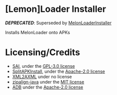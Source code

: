 # [Lemon]Loader Installer
***DEPRECATED***: Superseded by [MelonLoaderInstaller](https://github.com/LemonLoader/MelonLoaderInstaller)


Installs MelonLoader onto APKs

# Licensing/Credits
- [SAI](https://github.com/Aefyr/SAI), under the [GPL-3.0 license](https://github.com/Aefyr/SAI/blob/master/LICENSE)
- [SplitAPKInstall](https://github.com/nkalra0123/splitapkinstall), under the [Apache-2.0 license](https://github.com/nkalra0123/splitapkinstall/blob/master/LICENSE)
- [XML2AXML](https://github.com/hzw1199/xml2axml) under no license
- [zipalign-java](https://github.com/Iyxan23/zipalign-java) under the [MIT license](https://github.com/Iyxan23/zipalign-java/blob/main/LICENSE)
- [ADB](https://android.googlesource.com/platform/system/core/+/android-4.4_r1/adb) under the [Apache-2.0 license](https://android.googlesource.com/platform/system/core/+/android-4.4_r1/adb/MODULE_LICENSE_APACHE2)
